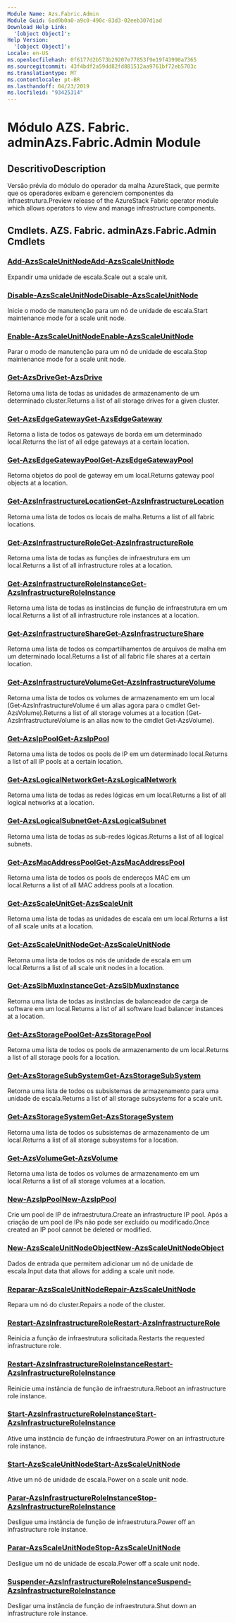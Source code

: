 ```yaml
---
Module Name: Azs.Fabric.Admin
Module Guid: 6ad9b0a0-a9c0-490c-83d3-02eeb307d1ad
Download Help Link:
  '[object Object]': 
Help Version:
  '[object Object]': 
Locale: en-US
ms.openlocfilehash: 0f6177d2b573b29207e77853f9e19f43990a7365
ms.sourcegitcommit: 43f4bdf2a59dd82fd881512aa9761bf72eb5703c
ms.translationtype: MT
ms.contentlocale: pt-BR
ms.lasthandoff: 04/23/2019
ms.locfileid: "93425314"
---
```

# <span data-ttu-id="25586-101">Módulo AZS. Fabric. admin</span><span class="sxs-lookup"><span data-stu-id="25586-101">Azs.Fabric.Admin Module</span></span>
## <span data-ttu-id="25586-102">Descritivo</span><span class="sxs-lookup"><span data-stu-id="25586-102">Description</span></span>
<span data-ttu-id="25586-103">Versão prévia do módulo do operador da malha AzureStack, que permite que os operadores exibam e gerenciem componentes da infraestrutura.</span><span class="sxs-lookup"><span data-stu-id="25586-103">Preview release of the AzureStack Fabric operator module which allows operators to view and manage infrastructure components.</span></span>

## <span data-ttu-id="25586-104">Cmdlets. AZS. Fabric. admin</span><span class="sxs-lookup"><span data-stu-id="25586-104">Azs.Fabric.Admin Cmdlets</span></span>
### [<span data-ttu-id="25586-105">Add-AzsScaleUnitNode</span><span class="sxs-lookup"><span data-stu-id="25586-105">Add-AzsScaleUnitNode</span></span>](Add-AzsScaleUnitNode.md)
<span data-ttu-id="25586-106">Expandir uma unidade de escala.</span><span class="sxs-lookup"><span data-stu-id="25586-106">Scale out a scale unit.</span></span>

### [<span data-ttu-id="25586-107">Disable-AzsScaleUnitNode</span><span class="sxs-lookup"><span data-stu-id="25586-107">Disable-AzsScaleUnitNode</span></span>](Disable-AzsScaleUnitNode.md)
<span data-ttu-id="25586-108">Inicie o modo de manutenção para um nó de unidade de escala.</span><span class="sxs-lookup"><span data-stu-id="25586-108">Start maintenance mode for a scale unit node.</span></span>

### [<span data-ttu-id="25586-109">Enable-AzsScaleUnitNode</span><span class="sxs-lookup"><span data-stu-id="25586-109">Enable-AzsScaleUnitNode</span></span>](Enable-AzsScaleUnitNode.md)
<span data-ttu-id="25586-110">Parar o modo de manutenção para um nó de unidade de escala.</span><span class="sxs-lookup"><span data-stu-id="25586-110">Stop maintenance mode for a scale unit node.</span></span>

### [<span data-ttu-id="25586-111">Get-AzsDrive</span><span class="sxs-lookup"><span data-stu-id="25586-111">Get-AzsDrive</span></span>](Get-AzsDrive.md)
<span data-ttu-id="25586-112">Retorna uma lista de todas as unidades de armazenamento de um determinado cluster.</span><span class="sxs-lookup"><span data-stu-id="25586-112">Returns a list of all storage drives for a given cluster.</span></span>

### [<span data-ttu-id="25586-113">Get-AzsEdgeGateway</span><span class="sxs-lookup"><span data-stu-id="25586-113">Get-AzsEdgeGateway</span></span>](Get-AzsEdgeGateway.md)
<span data-ttu-id="25586-114">Retorna a lista de todos os gateways de borda em um determinado local.</span><span class="sxs-lookup"><span data-stu-id="25586-114">Returns the list of all edge gateways at a certain location.</span></span>

### [<span data-ttu-id="25586-115">Get-AzsEdgeGatewayPool</span><span class="sxs-lookup"><span data-stu-id="25586-115">Get-AzsEdgeGatewayPool</span></span>](Get-AzsEdgeGatewayPool.md)
<span data-ttu-id="25586-116">Retorna objetos do pool de gateway em um local.</span><span class="sxs-lookup"><span data-stu-id="25586-116">Returns gateway pool objects at a location.</span></span>

### [<span data-ttu-id="25586-117">Get-AzsInfrastructureLocation</span><span class="sxs-lookup"><span data-stu-id="25586-117">Get-AzsInfrastructureLocation</span></span>](Get-AzsInfrastructureLocation.md)
<span data-ttu-id="25586-118">Retorna uma lista de todos os locais de malha.</span><span class="sxs-lookup"><span data-stu-id="25586-118">Returns a list of all fabric locations.</span></span>

### [<span data-ttu-id="25586-119">Get-AzsInfrastructureRole</span><span class="sxs-lookup"><span data-stu-id="25586-119">Get-AzsInfrastructureRole</span></span>](Get-AzsInfrastructureRole.md)
<span data-ttu-id="25586-120">Retorna uma lista de todas as funções de infraestrutura em um local.</span><span class="sxs-lookup"><span data-stu-id="25586-120">Returns a list of all infrastructure roles at a location.</span></span>

### [<span data-ttu-id="25586-121">Get-AzsInfrastructureRoleInstance</span><span class="sxs-lookup"><span data-stu-id="25586-121">Get-AzsInfrastructureRoleInstance</span></span>](Get-AzsInfrastructureRoleInstance.md)
<span data-ttu-id="25586-122">Retorna uma lista de todas as instâncias de função de infraestrutura em um local.</span><span class="sxs-lookup"><span data-stu-id="25586-122">Returns a list of all infrastructure role instances at a location.</span></span>

### [<span data-ttu-id="25586-123">Get-AzsInfrastructureShare</span><span class="sxs-lookup"><span data-stu-id="25586-123">Get-AzsInfrastructureShare</span></span>](Get-AzsInfrastructureShare.md)
<span data-ttu-id="25586-124">Retorna uma lista de todos os compartilhamentos de arquivos de malha em um determinado local.</span><span class="sxs-lookup"><span data-stu-id="25586-124">Returns a list of all fabric file shares at a certain location.</span></span>

### [<span data-ttu-id="25586-125">Get-AzsInfrastructureVolume</span><span class="sxs-lookup"><span data-stu-id="25586-125">Get-AzsInfrastructureVolume</span></span>](Get-AzsVolume.md)
<span data-ttu-id="25586-126">Retorna uma lista de todos os volumes de armazenamento em um local (Get-AzsInfrastructureVolume é um alias agora para o cmdlet Get-AzsVolume).</span><span class="sxs-lookup"><span data-stu-id="25586-126">Returns a list of all storage volumes at a location (Get-AzsInfrastructureVolume is an alias now to the cmdlet Get-AzsVolume).</span></span>

### [<span data-ttu-id="25586-127">Get-AzsIpPool</span><span class="sxs-lookup"><span data-stu-id="25586-127">Get-AzsIpPool</span></span>](Get-AzsIpPool.md)
<span data-ttu-id="25586-128">Retorna uma lista de todos os pools de IP em um determinado local.</span><span class="sxs-lookup"><span data-stu-id="25586-128">Returns a list of all IP pools at a certain location.</span></span>

### [<span data-ttu-id="25586-129">Get-AzsLogicalNetwork</span><span class="sxs-lookup"><span data-stu-id="25586-129">Get-AzsLogicalNetwork</span></span>](Get-AzsLogicalNetwork.md)
<span data-ttu-id="25586-130">Retorna uma lista de todas as redes lógicas em um local.</span><span class="sxs-lookup"><span data-stu-id="25586-130">Returns a list of all logical networks at a location.</span></span>

### [<span data-ttu-id="25586-131">Get-AzsLogicalSubnet</span><span class="sxs-lookup"><span data-stu-id="25586-131">Get-AzsLogicalSubnet</span></span>](Get-AzsLogicalSubnet.md)
<span data-ttu-id="25586-132">Retorna uma lista de todas as sub-redes lógicas.</span><span class="sxs-lookup"><span data-stu-id="25586-132">Returns a list of all logical subnets.</span></span>

### [<span data-ttu-id="25586-133">Get-AzsMacAddressPool</span><span class="sxs-lookup"><span data-stu-id="25586-133">Get-AzsMacAddressPool</span></span>](Get-AzsMacAddressPool.md)
<span data-ttu-id="25586-134">Retorna uma lista de todos os pools de endereços MAC em um local.</span><span class="sxs-lookup"><span data-stu-id="25586-134">Returns a list of all MAC address pools at a location.</span></span>

### [<span data-ttu-id="25586-135">Get-AzsScaleUnit</span><span class="sxs-lookup"><span data-stu-id="25586-135">Get-AzsScaleUnit</span></span>](Get-AzsScaleUnit.md)
<span data-ttu-id="25586-136">Retorna uma lista de todas as unidades de escala em um local.</span><span class="sxs-lookup"><span data-stu-id="25586-136">Returns a list of all scale units at a location.</span></span>

### [<span data-ttu-id="25586-137">Get-AzsScaleUnitNode</span><span class="sxs-lookup"><span data-stu-id="25586-137">Get-AzsScaleUnitNode</span></span>](Get-AzsScaleUnitNode.md)
<span data-ttu-id="25586-138">Retorna uma lista de todos os nós de unidade de escala em um local.</span><span class="sxs-lookup"><span data-stu-id="25586-138">Returns a list of all scale unit nodes in a location.</span></span>

### [<span data-ttu-id="25586-139">Get-AzsSlbMuxInstance</span><span class="sxs-lookup"><span data-stu-id="25586-139">Get-AzsSlbMuxInstance</span></span>](Get-AzsSlbMuxInstance.md)
<span data-ttu-id="25586-140">Retorna uma lista de todas as instâncias de balanceador de carga de software em um local.</span><span class="sxs-lookup"><span data-stu-id="25586-140">Returns a list of all software load balancer instances at a location.</span></span>

### [<span data-ttu-id="25586-141">Get-AzsStoragePool</span><span class="sxs-lookup"><span data-stu-id="25586-141">Get-AzsStoragePool</span></span>](Get-AzsStoragePool.md)
<span data-ttu-id="25586-142">Retorna uma lista de todos os pools de armazenamento de um local.</span><span class="sxs-lookup"><span data-stu-id="25586-142">Returns a list of all storage pools for a location.</span></span>

### [<span data-ttu-id="25586-143">Get-AzsStorageSubSystem</span><span class="sxs-lookup"><span data-stu-id="25586-143">Get-AzsStorageSubSystem</span></span>](Get-AzsStorageSubSystem.md)
<span data-ttu-id="25586-144">Retorna uma lista de todos os subsistemas de armazenamento para uma unidade de escala.</span><span class="sxs-lookup"><span data-stu-id="25586-144">Returns a list of all storage subsystems for a scale unit.</span></span>

### [<span data-ttu-id="25586-145">Get-AzsStorageSystem</span><span class="sxs-lookup"><span data-stu-id="25586-145">Get-AzsStorageSystem</span></span>](Get-AzsStorageSystem.md)
<span data-ttu-id="25586-146">Retorna uma lista de todos os subsistemas de armazenamento de um local.</span><span class="sxs-lookup"><span data-stu-id="25586-146">Returns a list of all storage subsystems for a location.</span></span>

### [<span data-ttu-id="25586-147">Get-AzsVolume</span><span class="sxs-lookup"><span data-stu-id="25586-147">Get-AzsVolume</span></span>](Get-AzsVolume.md)
<span data-ttu-id="25586-148">Retorna uma lista de todos os volumes de armazenamento em um local.</span><span class="sxs-lookup"><span data-stu-id="25586-148">Returns a list of all storage volumes at a location.</span></span>

### [<span data-ttu-id="25586-149">New-AzsIpPool</span><span class="sxs-lookup"><span data-stu-id="25586-149">New-AzsIpPool</span></span>](New-AzsIpPool.md)
<span data-ttu-id="25586-150">Crie um pool de IP de infraestrutura.</span><span class="sxs-lookup"><span data-stu-id="25586-150">Create an infrastructure IP pool.</span></span>
<span data-ttu-id="25586-151">Após a criação de um pool de IPs não pode ser excluído ou modificado.</span><span class="sxs-lookup"><span data-stu-id="25586-151">Once created an IP pool cannot be deleted or modified.</span></span>

### [<span data-ttu-id="25586-152">New-AzsScaleUnitNodeObject</span><span class="sxs-lookup"><span data-stu-id="25586-152">New-AzsScaleUnitNodeObject</span></span>](New-AzsScaleUnitNodeObject.md)
<span data-ttu-id="25586-153">Dados de entrada que permitem adicionar um nó de unidade de escala.</span><span class="sxs-lookup"><span data-stu-id="25586-153">Input data that allows for adding a scale unit node.</span></span>

### [<span data-ttu-id="25586-154">Reparar-AzsScaleUnitNode</span><span class="sxs-lookup"><span data-stu-id="25586-154">Repair-AzsScaleUnitNode</span></span>](Repair-AzsScaleUnitNode.md)
<span data-ttu-id="25586-155">Repara um nó do cluster.</span><span class="sxs-lookup"><span data-stu-id="25586-155">Repairs a node of the cluster.</span></span>

### [<span data-ttu-id="25586-156">Restart-AzsInfrastructureRole</span><span class="sxs-lookup"><span data-stu-id="25586-156">Restart-AzsInfrastructureRole</span></span>](Restart-AzsInfrastructureRole.md)
<span data-ttu-id="25586-157">Reinicia a função de infraestrutura solicitada.</span><span class="sxs-lookup"><span data-stu-id="25586-157">Restarts the requested infrastructure role.</span></span>

### [<span data-ttu-id="25586-158">Restart-AzsInfrastructureRoleInstance</span><span class="sxs-lookup"><span data-stu-id="25586-158">Restart-AzsInfrastructureRoleInstance</span></span>](Restart-AzsInfrastructureRoleInstance.md)
<span data-ttu-id="25586-159">Reinicie uma instância de função de infraestrutura.</span><span class="sxs-lookup"><span data-stu-id="25586-159">Reboot an infrastructure role instance.</span></span>

### [<span data-ttu-id="25586-160">Start-AzsInfrastructureRoleInstance</span><span class="sxs-lookup"><span data-stu-id="25586-160">Start-AzsInfrastructureRoleInstance</span></span>](Start-AzsInfrastructureRoleInstance.md)
<span data-ttu-id="25586-161">Ative uma instância de função de infraestrutura.</span><span class="sxs-lookup"><span data-stu-id="25586-161">Power on an infrastructure role instance.</span></span>

### [<span data-ttu-id="25586-162">Start-AzsScaleUnitNode</span><span class="sxs-lookup"><span data-stu-id="25586-162">Start-AzsScaleUnitNode</span></span>](Start-AzsScaleUnitNode.md)
<span data-ttu-id="25586-163">Ative um nó de unidade de escala.</span><span class="sxs-lookup"><span data-stu-id="25586-163">Power on a scale unit node.</span></span>

### [<span data-ttu-id="25586-164">Parar-AzsInfrastructureRoleInstance</span><span class="sxs-lookup"><span data-stu-id="25586-164">Stop-AzsInfrastructureRoleInstance</span></span>](Stop-AzsInfrastructureRoleInstance.md)
<span data-ttu-id="25586-165">Desligue uma instância de função de infraestrutura.</span><span class="sxs-lookup"><span data-stu-id="25586-165">Power off an infrastructure role instance.</span></span>

### [<span data-ttu-id="25586-166">Parar-AzsScaleUnitNode</span><span class="sxs-lookup"><span data-stu-id="25586-166">Stop-AzsScaleUnitNode</span></span>](Stop-AzsScaleUnitNode.md)
<span data-ttu-id="25586-167">Desligue um nó de unidade de escala.</span><span class="sxs-lookup"><span data-stu-id="25586-167">Power off a scale unit node.</span></span>

### [<span data-ttu-id="25586-168">Suspender-AzsInfrastructureRoleInstance</span><span class="sxs-lookup"><span data-stu-id="25586-168">Suspend-AzsInfrastructureRoleInstance</span></span>](Suspend-AzsInfrastructureRoleInstance.md)
<span data-ttu-id="25586-169">Desligar uma instância de função de infraestrutura.</span><span class="sxs-lookup"><span data-stu-id="25586-169">Shut down an infrastructure role instance.</span></span>

